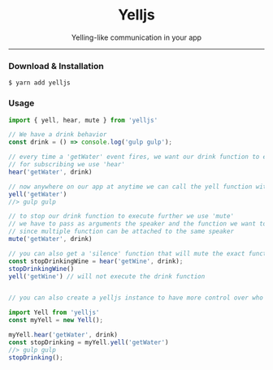<p align="center">

<h1 align="center"> Yelljs </h1>

<p align="center"> Yelling-like communication in your app  </p>

<hr/>

<h3> Download & Installation </h3>

```shell
$ yarn add yelljs
```

<h3> Usage </h3>

```javascript
import { yell, hear, mute } from 'yelljs'

// We have a drink behavior
const drink = () => console.log('gulp gulp');

// every time a 'getWater' event fires, we want our drink function to execute
// for subscribing we use 'hear'
hear('getWater', drink)

// now anywhere on our app at anytime we can call the yell function with our 'getWater' speaker]
yell('getWater')
//> gulp gulp

// to stop our drink function to execute further we use 'mute'
// we have to pass as arguments the speaker and the function we want to stop,
// since multiple function can be attached to the same speaker
mute('getWater', drink)

// you can also get a 'silence' function that will mute the exact function you passed with hear
const stopDrinkingWine = hear('getWine', drink);
stopDrinkingWine()
yell('getWine') // will not execute the drink function


// you can also create a yelljs instance to have more control over who can hear/yell on the system

import Yell from 'yelljs'
const myYell = new Yell();

myYell.hear('getWater', drink)
const stopDrinking = myYell.yell('getWater')
//> gulp gulp
stopDrinking();
```
